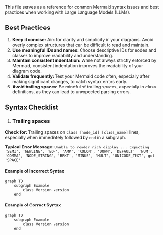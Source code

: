 This file serves as a reference for common Mermaid syntax issues and best practices when working with Large Language Models (LLMs).

## Best Practices

1.  **Keep it concise:** Aim for clarity and simplicity in your diagrams. Avoid overly complex structures that can be difficult to read and maintain.
2.  **Use meaningful IDs and names:** Choose descriptive IDs for nodes and classes to improve readability and understanding.
3.  **Maintain consistent indentation:** While not always strictly enforced by Mermaid, consistent indentation improves the readability of your diagram code.
4.  **Validate frequently:** Test your Mermaid code often, especially after making significant changes, to catch syntax errors early.
5.  **Avoid trailing spaces:** Be mindful of trailing spaces, especially in class definitions, as they can lead to unexpected parsing errors.

## Syntax Checklist
1. ### Trailing spaces
**Check for:** Trailing spaces on `class [node_id] [class_name]` lines, especially when immediately followed by `end` in a subgraph.

**Typical Error Message:** `Unable to render rich display ... Expecting 'SEMI', 'NEWLINE', 'EOF', 'AMP', 'COLON', 'DOWN', 'DEFAULT', 'NUM', 'COMMA', 'NODE_STRING', 'BRKT', 'MINUS', 'MULT', 'UNICODE_TEXT', got 'SPACE'`
#### Example of Incorrect Syntax
```
graph TD
    subgraph Example
        class Version version  
    end
```
#### Example of Correct Syntax
```
graph TD
    subgraph Example
        class Version version
    end
